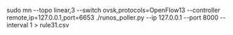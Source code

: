 sudo mn --topo linear,3 --switch ovsk,protocols=OpenFlow13 --controller remote,ip=127.0.0.1,port=6653
./runos_poller.py --ip 127.0.0.1 --port 8000 --interval 1 > rule31.csv

